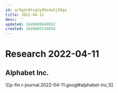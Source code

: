 ```yaml
---
id: qr9gdx0txg2y98s4a5j59ga
title: 2022-04-11
desc: ''
updated: 1649806048952
created: 1649805744654
---
```

# Research 2022-04-11

## Alphabet Inc.

![[p-fin.r-journal.2022-04-11.googl#alphabet-inc,1]]